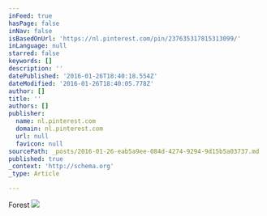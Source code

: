```yaml
---
inFeed: true
hasPage: false
inNav: false
isBasedOnUrl: 'https://nl.pinterest.com/pin/237635317815313099/'
inLanguage: null
starred: false
keywords: []
description: ''
datePublished: '2016-01-26T18:40:18.554Z'
dateModified: '2016-01-26T18:40:05.778Z'
author: []
title: ''
authors: []
publisher:
  name: nl.pinterest.com
  domain: nl.pinterest.com
  url: null
  favicon: null
sourcePath: _posts/2016-01-26-eab5a9ee-084d-4274-9294-9d15b5a03737.md
published: true
_context: 'http://schema.org'
_type: Article

---
```

Forest
![](https://s-media-cache-ak0.pinimg.com/736x/41/8f/22/418f2245e527f5b79e2684edd9cfe774.jpg)